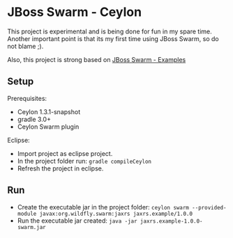 # JBoss Swarm - Ceylon

This project is experimental and is being done for fun in my spare time. Another important point is that its my first time using JBoss Swarm, so do not blame ;).

Also, this project is strong based on [JBoss Swarm - Examples](https://github.com/wildfly-swarm/wildfly-swarm-examples/tree/master/jpa-jaxrs-cdi)

## Setup

Prerequisites:
- Ceylon 1.3.1-snapshot
- gradle 3.0+
- Ceylon Swarm plugin

Eclipse:
- Import project as eclipse project.
- In the project folder run: `gradle compileCeylon`
- Refresh the project in eclipse.

## Run

- Create the executable jar in the project folder: `ceylon swarm --provided-module javax:org.wildfly.swarm:jaxrs jaxrs.example/1.0.0`
- Run the executable jar created: `java -jar jaxrs.example-1.0.0-swarm.jar`
